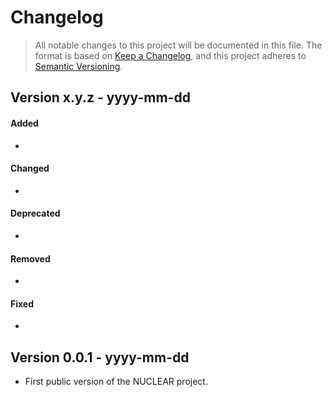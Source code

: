 # Changelog

> All notable changes to this project will be documented in this file. The format is based on [Keep a Changelog](https://keepachangelog.com/en/1.0.0/), and this project adheres to [Semantic Versioning](https://semver.org/spec/v2.0.0.html).

## Version x.y.z - yyyy-mm-dd ##########################################################################################

#### Added

-

#### Changed

-

#### Deprecated

-

#### Removed

-


#### Fixed

-

## Version 0.0.1 - yyyy-mm-dd ##########################################################################################

- First public version of the NUCLEAR project.
